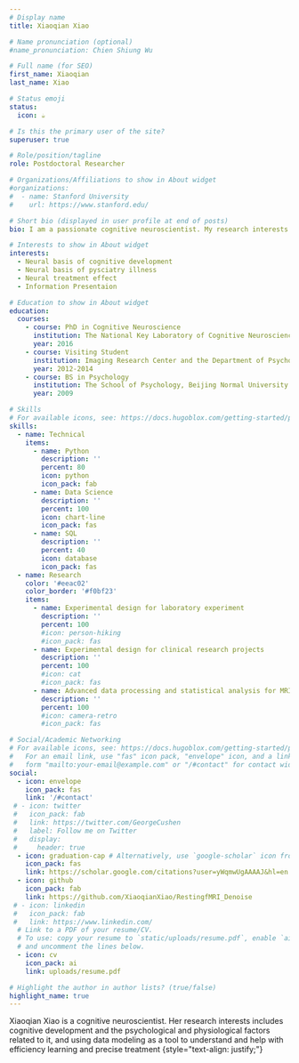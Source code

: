 ```yaml
---
# Display name
title: Xiaoqian Xiao

# Name pronunciation (optional)
#name_pronunciation: Chien Shiung Wu

# Full name (for SEO)
first_name: Xiaoqian
last_name: Xiao

# Status emoji
status:
  icon: ☕️

# Is this the primary user of the site?
superuser: true

# Role/position/tagline
role: Postdoctoral Researcher

# Organizations/Affiliations to show in About widget
#organizations:
#  - name: Stanford University
#    url: https://www.stanford.edu/

# Short bio (displayed in user profile at end of posts)
bio: I am a passionate cognitive neuroscientist. My research interests includes cognitive development and the psychological and physiological factors related to it, and using data modeling as a tool to understand and help with efficiency learning and precise treatment.

# Interests to show in About widget
interests:
  - Neural basis of cognitive development
  - Neural basis of pysciatry illness
  - Neural treatment effect
  - Information Presentaion

# Education to show in About widget
education:
  courses:
    - course: PhD in Cognitive Neuroscience
      institution: The National Key Laboratory of Cognitive Neuroscience and Learning, Beijing Normal University. 
      year: 2016
    - course: Visiting Student
      institution: Imaging Research Center and the Department of Psychology, University of Texas at Austin.
      year: 2012-2014
    - course: BS in Psychology
      institution: The School of Psychology, Beijing Normal University.
      year: 2009

# Skills
# For available icons, see: https://docs.hugoblox.com/getting-started/page-builder/#icons
skills:
  - name: Technical
    items:
      - name: Python
        description: ''
        percent: 80
        icon: python
        icon_pack: fab
      - name: Data Science
        description: ''
        percent: 100
        icon: chart-line
        icon_pack: fas
      - name: SQL
        description: ''
        percent: 40
        icon: database
        icon_pack: fas
  - name: Research
    color: '#eeac02'
    color_border: '#f0bf23'
    items:
      - name: Experimental design for laboratory experiment
        description: ''
        percent: 100
        #icon: person-hiking
        #icon_pack: fas
      - name: Experimental design for clinical research projects
        description: ''
        percent: 100
        #icon: cat
        #icon_pack: fas
      - name: Advanced data processing and statistical analysis for MRI data
        description: ''
        percent: 100
        #icon: camera-retro
        #icon_pack: fas

# Social/Academic Networking
# For available icons, see: https://docs.hugoblox.com/getting-started/page-builder/#icons
#   For an email link, use "fas" icon pack, "envelope" icon, and a link in the
#   form "mailto:your-email@example.com" or "/#contact" for contact widget.
social:
  - icon: envelope
    icon_pack: fas
    link: '/#contact'
 # - icon: twitter
 #   icon_pack: fab
 #   link: https://twitter.com/GeorgeCushen
 #   label: Follow me on Twitter
 #   display:
 #     header: true
  - icon: graduation-cap # Alternatively, use `google-scholar` icon from `ai` icon pack
    icon_pack: fas
    link: https://scholar.google.com/citations?user=yWqmwUgAAAAJ&hl=en
  - icon: github
    icon_pack: fab
    link: https://github.com/XiaoqianXiao/RestingfMRI_Denoise
 # - icon: linkedin
 #   icon_pack: fab
 #   link: https://www.linkedin.com/
  # Link to a PDF of your resume/CV.
  # To use: copy your resume to `static/uploads/resume.pdf`, enable `ai` icons in `params.yaml`,
  # and uncomment the lines below.
  - icon: cv
    icon_pack: ai
    link: uploads/resume.pdf

# Highlight the author in author lists? (true/false)
highlight_name: true
---
```


Xiaoqian Xiao is a cognitive neuroscientist. Her research interests includes cognitive development and the psychological and physiological factors related to it, and using data modeling as a tool to understand and help with efficiency learning and precise treatment
{style="text-align: justify;"}
